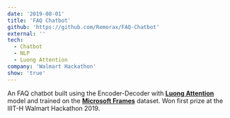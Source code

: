 ```yaml
---
date: '2019-08-01'
title: 'FAQ Chatbot'
github: 'https://github.com/Remorax/FAQ-Chatbot'
external: ''
tech:
  - Chatbot
  - NLP
  - Luong Attention
company: 'Walmart Hackathon'
show: 'true'
---
```


An FAQ chatbot built using the Encoder-Decoder with [**Luong Attention**](https://arxiv.org/abs/1508.04025) model and trained on the **[Microsoft Frames](https://www.microsoft.com/en-us/research/project/frames-dataset/)** dataset. Won first prize at the IIIT-H Walmart Hackathon 2019.
